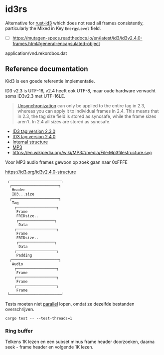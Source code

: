 # id3rs

Alternative for [rust-id3](https://github.com/polyfloyd/rust-id3) which does not read all frames consistently, particularly the Mixed in Key `EnergyLevel` field.

- [ ] https://mutagen-specs.readthedocs.io/en/latest/id3/id3v2.4.0-frames.html#general-encapsulated-object

application/vnd.rekordbox.dat

## Reference documentation

Kid3 is een goede referentie implementatie.

ID3 v2.3 is UTF-16, v2.4 heeft ook UTF-8, maar oude hardware verwacht soms ID3v2.3 met UTF-16LE.

> [Unsynchronization](https://hydrogenaud.io/index.php?topic=67145.msg602042#msg602042) can only be applied to the entire tag in 2.3, whereas you can apply it to individual frames in 2.4. This means that in 2.3, the tag size field is stored as syncsafe, while the frame sizes aren't. In 2.4 all sizes are stored as syncsafe.

* [ID3 tag version 2.3.0](https://id3.org/id3v2.3.0)
* [ID3 tag version 2.4.0](https://mutagen-specs.readthedocs.io/en/latest/id3/id3v2.4.0-structure.html)
* [Internal structure](https://www.the-roberts-family.net/metadata/mp3.html)
* [MP3](http://www.datavoyage.com/mpgscript/mpeghdr.htm)
* https://en.wikipedia.org/wiki/MP3#/media/File:Mp3filestructure.svg

Voor MP3 audio frames gewoon op zoek gaan naar 0xFFFE

https://id3.org/id3v2.4.0-structure

```
 ┌───────────────────────┐
  ┌─────────────────────┐
   Header
   ID3...size
  ┌─────────────────────┐
   Tag
    ┌──────────────────┐
     Frame
     FRIDsize..
     ┌────────────────┐
      Data
    ┌──────────────────┐
     Frame
     FRIDsize..
     ┌────────────────┐
      Data
    ┌──────────────────┐
     Padding
  ┌─────────────────────┐
   Audio
    ┌──────────────────┐
     Frame
    ┌──────────────────┐
     Frame
    ┌──────────────────┐
     Frame
 └───────────────────────┘
```

Tests moeten niet [parallel](https://doc.rust-lang.org/book/ch11-02-running-tests.html) lopen, omdat ze dezelfde bestanden overschrijven.

```shell
cargo test -- --test-threads=1
```

### Ring buffer

Telkens 1K lezen en een subset minus frame header doorzoeken, daarna seek - frame header en volgende 1K lezen.